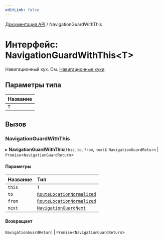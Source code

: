 ```yaml
---
editLink: false
---
```


[Документация API](../index.md) / NavigationGuardWithThis

# Интерфейс: NavigationGuardWithThis<T\>

Навигационный хук. См. [Навигационные хуки](/guide/advanced/navigation-guards.md).

## Параметры типа

| Название |
| :------- |
| `T`      |

## Вызов

### NavigationGuardWithThis

▸ **NavigationGuardWithThis**(`this`, `to`, `from`, `next`): `NavigationGuardReturn` \| `Promise`<`NavigationGuardReturn`\>

#### Параметры

| Название | Тип                                                     |
| :------- | :------------------------------------------------------ |
| `this`   | `T`                                                     |
| `to`     | [`RouteLocationNormalized`](RouteLocationNormalized.md) |
| `from`   | [`RouteLocationNormalized`](RouteLocationNormalized.md) |
| `next`   | [`NavigationGuardNext`](NavigationGuardNext.md)         |

#### Возвращает

`NavigationGuardReturn` \| `Promise`<`NavigationGuardReturn`\>
